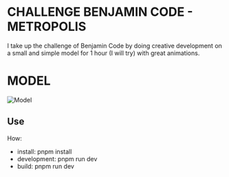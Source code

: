 # CHALLENGE BENJAMIN CODE - METROPOLIS

I take up the challenge of Benjamin Code by doing creative development on a small and simple model for 1 hour (I will try) with great animations.

# MODEL

![Model]()

## Use

How:

- install: pnpm install
- development: pnpm run dev
- build: pnpm run dev
